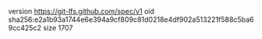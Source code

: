 version https://git-lfs.github.com/spec/v1
oid sha256:e2a1b93a1744e6e394a9cf809c81d0218e4df902a513221f588c5ba69cc425c2
size 1707
